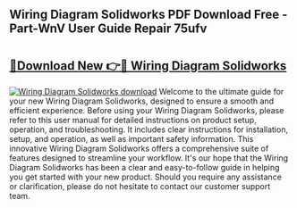 ## Wiring Diagram Solidworks PDF Download Free - Part-WnV User Guide Repair 75ufv

# <h2><a href="http://dfidwmq.blite.top/?on=Wiring+Diagram+Solidworks">🔗Download New 👉🔴 Wiring Diagram Solidworks</a></h2>

[![Wiring Diagram Solidworks download](https://i.imgur.com/lujVjoI.png)](http://dfidwmq.blite.top/?on=Wiring+Diagram+Solidworks)
Welcome to the ultimate guide for your new Wiring Diagram Solidworks, designed to ensure a smooth and efficient experience. Before using your Wiring Diagram Solidworks, please refer to this user manual for detailed instructions on product setup, operation, and troubleshooting. It includes clear instructions for installation, setup, and operation, as well as important safety information. This innovative Wiring Diagram Solidworks offers a comprehensive suite of features designed to streamline your workflow. It's our hope that the Wiring Diagram Solidworks has been a clear and easy-to-follow guide in helping you get started with your new product. Should you require any assistance or clarification, please do not hesitate to contact our customer support team.
